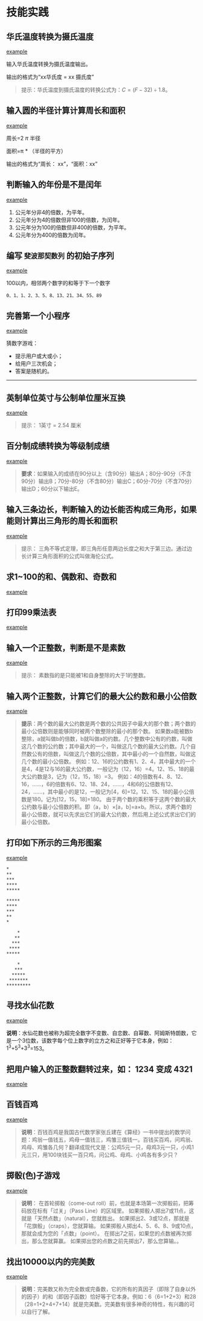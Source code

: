 # 技能实践

## 华氏温度转换为摄氏温度

[example](../control_flow/codes/task1.py)

输入华氏温度转换为摄氏温度输出。

输出的格式为“xx华氏度 = xx 摄氏度”

> 提示：华氏温度到摄氏温度的转换公式为：$C=(F - 32) \div 1.8$。

## 输入圆的半径计算计算周长和面积

[example](../control_flow/codes/task2.py)

周长=2 *π* 半径

面积=π * （半径的平方）

输出的格式为“周长： xx”，“面积：xx”

## 判断输入的年份是不是闰年

[example](../control_flow/codes/task3.py)

1. 公元年分非4的倍数，为平年。
2. 公元年分为4的倍数但非100的倍数，为闰年。
3. 公元年分为100的倍数但非400的倍数，为平年。
4. 公元年分为400的倍数为闰年。

## 编写 `斐波那契数列` 的初始子序列

[example](../control_flow/codes/task4.py)

100以内，相邻两个数字的和等于下一个数字

```text
0、1、1、2、3、5、8、13、21、34、55、89
```

## 完善第一个小程序

[example](../control_flow/codes/task5.py)

猜数字游戏：

- 提示用户或大或小；
- 给用户三次机会；
- 答案是随机的。

------

## 英制单位英寸与公制单位厘米互换

[example](../control_flow/codes/task6.py)

> 提示： 1英寸 = 2.54 厘米

## 百分制成绩转换为等级制成绩

[example](../control_flow/codes/task7.py)

> **要求**：如果输入的成绩在90分以上（含90分）输出A；80分-90分（不含90分）输出B；70分-80分（不含80分）输出C；60分-70分（不含70分）输出D；60分以下输出E。

## 输入三条边长，判断输入的边长能否构成三角形，如果能则计算出三角形的周长和面积

[example](../control_flow/codes/task8.py)

> 提示： 三角不等式定理，即三角形任意两边长度之和大于第三边。通过边长计算三角形面积的公式叫做海伦公式。

## 求1~100的和、偶数和、奇数和

[example](../control_flow/codes/task9.py)

## 打印99乘法表

[example](../control_flow/codes/task10.py)

## 输入一个正整数，判断是不是素数

[example](../control_flow/codes/task11.py)

> 提示： 素数指的是只能被1和自身整除的大于1的整数。

## 输入两个正整数，计算它们的最大公约数和最小公倍数

[example](../control_flow/codes/task12.py)

> **提示**：两个数的最大公约数是两个数的公共因子中最大的那个数；两个数的最小公倍数则是能够同时被两个数整除的最小的那个数。
> 如果数a能被数b整除，a就叫做b的倍数，b就叫做a的约数。几个整数中公有的约数，叫做这几个数的公约数；其中最大的一个，叫做这几个数的最大公约数。几个自然数公有的倍数，叫做这几个数的公倍数，其中最小的一个自然数，叫做这几个数的最小公倍数。
> 例如：12、16的公约数有1、2、4，其中最大的一个是4，4是12与16的最大公约数，一般记为（12，16）=4。12、15、18的最大公约数是3，记为（12，15，18）=3。
> 例如：4的倍数有4、8、12、16，……，6的倍数有6、12、18、24，……，4和6的公倍数有12、24，……，其中最小的是12，一般记为[4，6]=12。12、15、18的最小公倍数是180。记为[12，15，18]=180。
> 由于两个数的乘积等于这两个数的最大公约数与最小公倍数的积。即（a，b）×[a，b]=a×b。所以，求两个数的最小公倍数，就可以先求出它们的最大公约数，然后用上述公式求出它们的最小公倍数。

## 打印如下所示的三角形图案

[example](../control_flow/codes/task13.py)

```text
*
**
***
****
*****

*****
****
***
**
*

    *
   **
  ***
 ****
*****

    *
   ***
  *****
 *******
*********
```

## 寻找水仙花数

[example](../control_flow/codes/task14.py)

**说明**：水仙花数也被称为超完全数字不变数、自恋数、自幂数、阿姆斯特朗数，它是一个3位数，该数字每个位上数字的立方之和正好等于它本身，例如：$1^3$+$5^3$+$3^3$=153。

## 把用户输入的正整数翻转过来，如： 1234 变成 4321

[example](../control_flow/codes/task15.py)

## 百钱百鸡

[example](../control_flow/codes/task16.py)

> **说明**：百钱百鸡是我国古代数学家张丘建在《算经》一书中提出的数学问题：鸡翁一值钱五，鸡母一值钱三，鸡雏三值钱一。百钱买百鸡，问鸡翁、鸡母、鸡雏各几何？翻译成现代文是：公鸡5元一只，母鸡3元一只，小鸡1元三只，用100块钱买一百只鸡，问公鸡、母鸡、小鸡各有多少只？

## 掷骰(色)子游戏

[example](../control_flow/codes/task17.py)

> **说明**：
> 在首轮掷骰（come-out roll）前，也就是本场第一次掷骰前，把筹码放在标有「过关」（Pass Line）的区域里。
> 如果掷骰人掷出7或11点，这就是「天然点数」（natural），您就胜出。 如果掷出2、3或12点，那就是「花旗骰」（craps），您就算输。
> 如果掷骰人掷出4、5、6、8、9或10点，那就会成为您的「点数」（point）。 在掷出7之前，如果您的点数被再次掷出，那么您就算赢。 如果掷出您的点数之前先掷出7，那么您算输。。

## 找出10000以内的完美数

[example](../control_flow/codes/task18.py)


> **说明**：完美数又称为完全数或完备数，它的所有的真因子（即除了自身以外的因子）的和（即因子函数）恰好等于它本身。例如：6（6=1+2+3）和28（28=1+2+4+7+14）就是完美数。完美数有很多神奇的特性，有兴趣的可以自行了解。
